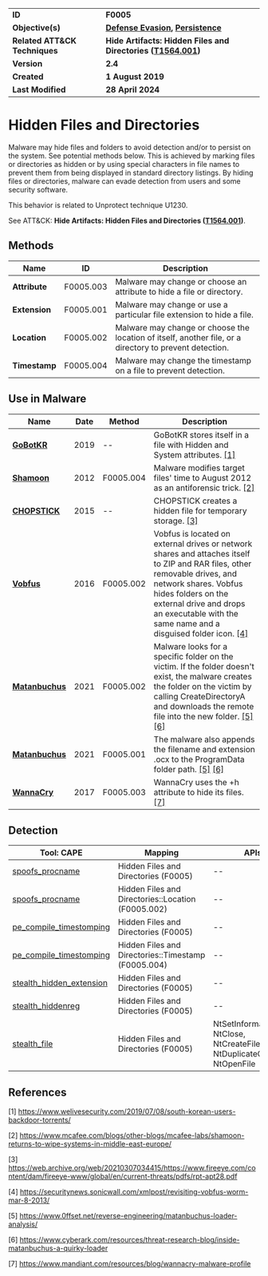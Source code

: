 <table>
<tr>
<td><b>ID</b></td>
<td><b>F0005</b></td>
</tr>
<tr>
<td><b>Objective(s)</b></td>
<td><b><a href="../defense-evasion">Defense Evasion</a>, <a href="../persistence">Persistence</a></b></td>
</tr>
<tr>
<td><b>Related ATT&CK Techniques</b></td>
<td><b>Hide Artifacts: Hidden Files and Directories (<a href="https://attack.mitre.org/techniques/T1564/001/">T1564.001</a>)</b></td>
</tr>
<tr>
<td><b>Version</b></td>
<td><b>2.4</b></td>
</tr>
<tr>
<td><b>Created</b></td>
<td><b>1 August 2019</b></td>
</tr>
<tr>
<td><b>Last Modified</b></td>
<td><b>28 April 2024</b></td>
</tr>
</table>


# Hidden Files and Directories

Malware may hide files and folders to avoid detection and/or to persist on the system. See potential methods below. This is achieved by marking files or directories as hidden or by using special characters in file names to prevent them from being displayed in standard directory listings. By hiding files or directories, malware can evade detection from users and some security software.

This behavior is related to Unprotect technique U1230.

See ATT&CK: **Hide Artifacts: Hidden Files and Directories ([T1564.001](https://attack.mitre.org/techniques/T1564/001/))**.

## Methods

|Name|ID|Description|
|---|---|---|
|**Attribute**|F0005.003|Malware may change or choose an attribute to hide a file or directory.|
|**Extension**|F0005.001|Malware may change or use a particular file extension to hide a file.|
|**Location**|F0005.002|Malware may change or choose the location of itself, another file, or a directory to prevent detection.|
|**Timestamp**|F0005.004|Malware may change the timestamp on a file to prevent detection.|

## Use in Malware

|Name|Date|Method|Description|
|---|---|---|---|
|[**GoBotKR**](../xample-malware/gobotkr.md)|2019|--| GoBotKR stores itself in a file with Hidden and System attributes. [[1]](#1)|
|[**Shamoon**](../xample-malware/shamoon.md)|2012|F0005.004|Malware modifies target files' time to August 2012 as an antiforensic trick. [[2]](#2)|
|[**CHOPSTICK**](../xample-malware/chopstick.md)|2015|--|CHOPSTICK creates a hidden file for temporary storage. [[3]](#3)|
|[**Vobfus**](../xample-malware/vobfus.md)|2016|F0005.002|Vobfus is located on external drives or network shares and attaches itself to ZIP and RAR files, other removable drives, and network shares. Vobfus hides folders on the external drive and drops an executable with the same name and a disguised folder icon. [[4]](#4)|
|[**Matanbuchus**](../xample-malware/matanbuchus.md)|2021|F0005.002|Malware looks for a specific folder on the victim. If the folder doesn't exist, the malware creates the folder on the victim by calling CreateDirectoryA and downloads the remote file into the new folder. [[5]](#5) [[6]](#6)|
|[**Matanbuchus**](../xample-malware/matanbuchus.md)|2021|F0005.001|The malware also appends the filename and extension .ocx to the ProgramData folder path. [[5]](#5) [[6]](#6)|
|[**WannaCry**](../xample-malware/wannacry.md)|2017|F0005.003|WannaCry uses the +h attribute to hide its files. [[7]](#7)|

## Detection

|Tool: CAPE|Mapping|APIs|
|---|---|---|
|[spoofs_procname](https://github.com/CAPESandbox/community/tree/master/modules/signatures/windows/spoofs_procname.py)|Hidden Files and Directories (F0005)|--|
|[spoofs_procname](https://github.com/CAPESandbox/community/tree/master/modules/signatures/windows/spoofs_procname.py)|Hidden Files and Directories::Location (F0005.002)|--|
|[pe_compile_timestomping](https://github.com/CAPESandbox/community/tree/master/modules/signatures/all/static_pe_anomaly.py)|Hidden Files and Directories (F0005)|--|
|[pe_compile_timestomping](https://github.com/CAPESandbox/community/tree/master/modules/signatures/all/static_pe_anomaly.py)|Hidden Files and Directories::Timestamp (F0005.004)|--|
|[stealth_hidden_extension](https://github.com/CAPESandbox/community/tree/master/modules/signatures/windows/stealth_hiddenextension.py)|Hidden Files and Directories (F0005)|--|
|[stealth_hiddenreg](https://github.com/CAPESandbox/community/tree/master/modules/signatures/windows/stealth_hiddenreg.py)|Hidden Files and Directories (F0005)|--|
|[stealth_file](https://github.com/CAPESandbox/community/tree/master/modules/signatures/windows/stealth_file.py)|Hidden Files and Directories (F0005)|NtSetInformationFile, NtClose, NtCreateFile, NtDuplicateObject, NtOpenFile|

## References

<a name="1">[1]</a> https://www.welivesecurity.com/2019/07/08/south-korean-users-backdoor-torrents/

<a name="2">[2]</a> https://www.mcafee.com/blogs/other-blogs/mcafee-labs/shamoon-returns-to-wipe-systems-in-middle-east-europe/

<a name="3">[3]</a> https://web.archive.org/web/20210307034415/https://www.fireeye.com/content/dam/fireeye-www/global/en/current-threats/pdfs/rpt-apt28.pdf

<a name="4">[4]</a> https://securitynews.sonicwall.com/xmlpost/revisiting-vobfus-worm-mar-8-2013/

<a name="5">[5]</a> https://www.0ffset.net/reverse-engineering/matanbuchus-loader-analysis/

<a name="6">[6]</a> https://www.cyberark.com/resources/threat-research-blog/inside-matanbuchus-a-quirky-loader

<a name="7">[7]</a> https://www.mandiant.com/resources/blog/wannacry-malware-profile